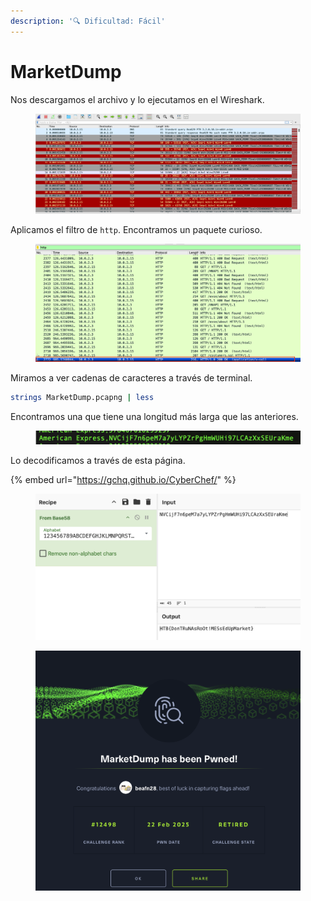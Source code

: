 ```yaml
---
description: '🔍 Dificultad: Fácil'
---
```


# MarketDump

Nos descargamos el archivo y lo ejecutamos en el Wireshark.

<figure><img src="../../../.gitbook/assets/Captura de pantalla 2025-02-22 a las 17.56.21.png" alt=""><figcaption></figcaption></figure>

Aplicamos el filtro de `http`. Encontramos un paquete curioso.

<figure><img src="../../../.gitbook/assets/Captura de pantalla 2025-02-22 a las 17.57.28.png" alt=""><figcaption></figcaption></figure>

Miramos a ver cadenas de caracteres a través de terminal.&#x20;

```bash
strings MarketDump.pcapng | less
```

Encontramos una que tiene una longitud más larga que las anteriores.

<figure><img src="../../../.gitbook/assets/Captura de pantalla 2025-02-22 a las 18.00.03.png" alt=""><figcaption></figcaption></figure>

Lo decodificamos a través de esta página.

{% embed url="https://gchq.github.io/CyberChef/" %}

<figure><img src="../../../.gitbook/assets/Captura de pantalla 2025-02-22 a las 18.01.32.png" alt=""><figcaption></figcaption></figure>

<figure><img src="../../../.gitbook/assets/Captura de pantalla 2025-02-22 a las 18.02.51.png" alt=""><figcaption></figcaption></figure>

